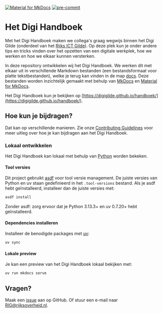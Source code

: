 <!-- markdownlint-disable MD041 -->
[![Material for MkDocs](https://img.shields.io/badge/Material_for_MkDocs-brightgreen?logo=MaterialForMkDocs&logoColor=white)](https://squidfunk.github.io/mkdocs-material/)
[![pre-commit](https://img.shields.io/badge/pre--commit-enabled-brightgreen?logo=pre-commit&logoColor=white)](https://github.com/pre-commit/pre-commit)
<!-- markdownlint-enable MD041 -->

# Het Digi Handboek

Met het Digi Handboek maken we collega's graag wegwijs binnen het Digi Gilde (onderdeel van het
[Rijks ICT Gilde](https://rijksictgilde.nl/)). Op deze plek kun je onder andere tips en tricks vinden over het opzetten
van een digitale werkplek, hoe we werken en hoe we elkaar kunnen versterken.

In deze repository ontwikkelen wij het Digi Handboek. We werken dit met elkaar uit in verschillende Markdown bestanden
(een bestandsformaat voor platte tekstbestanden), welke je terug kan vinden in de map [docs](docs). Deze bestanden
worden inzichtelijk gemaakt met behulp van [MkDocs](https://www.mkdocs.org/) en
[Material for MkDocs](https://squidfunk.github.io/mkdocs-material/).

Het Digi Handboek kun je bekijken op
[https://digigilde.github.io/handboek/](https://digigilde.github.io/handboek/).

## Hoe kun je bijdragen?

Dat kan op verschillende manieren. Zie onze
[Contributing Guidelines](CONTRIBUTING.md) voor meer uitleg over hoe je kan bijdragen aan het Digi Handboek.

### Lokaal ontwikkelen

Het Digi Handboek kan lokaal met behulp van [Python](https://www.python.org/) worden bekeken.

#### Tool versies

Dit project gebruikt [asdf](https://asdf-vm.com/) voor tool versie management. De juiste versies van Python en uv staan
gedefinieerd in het `.tool-versions` bestand. Als je asdf hebt geïnstalleerd, installeer dan de juiste versies met:

```bash
asdf install
```

Zonder asdf: zorg ervoor dat je Python 3.13.3+ en uv 0.7.20+ hebt geïnstalleerd.

#### Dependencies installeren

Installeer de benodigde packages met [uv](https://github.com/astral-sh/uv):

```bash
uv sync
```

#### Lokale preview

Je kan een preview van het Digi Handboek lokaal bekijken met:

```bash
uv run mkdocs serve
```

## Vragen?

Maak een [issue](https://github.com/DigiGilde/handboek/issues/new/choose) aan op GitHub. Of stuur een e-mail naar
[RIG@rijksoverheid.nl](mailto:RIG@rijksoverheid.nl).
